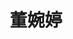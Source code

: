 ---
bio: 
  matter.
education:
  courses:
  - course: 学士学位
    institution: XXX
    year: 2021
email: "XXX@qq.com"
first_name: Wanting
highlight_name: false
interests:
- 生物信息
last_name: Dong
role: "访问学生"
social:
- icon: envelope
  icon_pack: fas
  link: mailto:XXX@qq.com
superuser: true
title: 董婉婷
user_groups:
- "离职成员"
---